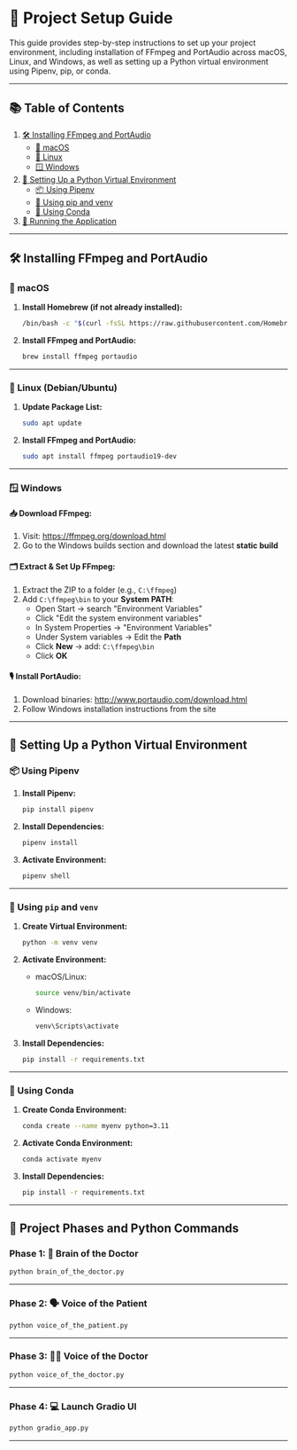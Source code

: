 # 🚀 Project Setup Guide

This guide provides step-by-step instructions to set up your project environment, including installation of FFmpeg and PortAudio across macOS, Linux, and Windows, as well as setting up a Python virtual environment using Pipenv, pip, or conda.

---

## 📚 Table of Contents

1. [🛠 Installing FFmpeg and PortAudio](#installing-ffmpeg-and-portaudio)
   - [🍎 macOS](#macos)
   - [🐧 Linux](#linux)
   - [🪟 Windows](#windows)
2. [🐍 Setting Up a Python Virtual Environment](#setting-up-a-python-virtual-environment)
   - [📦 Using Pipenv](#using-pipenv)
   - [🔧 Using pip and venv](#using-pip-and-venv)
   - [🌱 Using Conda](#using-conda)
3. [🏃 Running the Application](#project-phases-and-python-commands)

---

## 🛠 Installing FFmpeg and PortAudio

### 🍎 macOS

1. **Install Homebrew (if not already installed):**

   ```bash
   /bin/bash -c "$(curl -fsSL https://raw.githubusercontent.com/Homebrew/install/HEAD/install.sh)"
   ```

2. **Install FFmpeg and PortAudio:**

   ```bash
   brew install ffmpeg portaudio
   ```

---

### 🐧 Linux (Debian/Ubuntu)

1. **Update Package List:**

   ```bash
   sudo apt update
   ```

2. **Install FFmpeg and PortAudio:**

   ```bash
   sudo apt install ffmpeg portaudio19-dev
   ```

---

### 🪟 Windows

#### 📥 Download FFmpeg:

1. Visit: https://ffmpeg.org/download.html  
2. Go to the Windows builds section and download the latest **static build**

#### 🗂 Extract & Set Up FFmpeg:

1. Extract the ZIP to a folder (e.g., `C:\ffmpeg`)
2. Add `C:\ffmpeg\bin` to your **System PATH**:
   - Open Start → search "Environment Variables"
   - Click "Edit the system environment variables"
   - In System Properties → "Environment Variables"
   - Under System variables → Edit the **Path**
   - Click **New** → add: `C:\ffmpeg\bin`
   - Click **OK**

#### 🎙 Install PortAudio:

1. Download binaries: http://www.portaudio.com/download.html  
2. Follow Windows installation instructions from the site

---

## 🐍 Setting Up a Python Virtual Environment

### 📦 Using Pipenv

1. **Install Pipenv:**

   ```bash
   pip install pipenv
   ```

2. **Install Dependencies:**

   ```bash
   pipenv install
   ```

3. **Activate Environment:**

   ```bash
   pipenv shell
   ```

---

### 🔧 Using `pip` and `venv`

1. **Create Virtual Environment:**

   ```bash
   python -m venv venv
   ```

2. **Activate Environment:**

   - macOS/Linux:

     ```bash
     source venv/bin/activate
     ```

   - Windows:

     ```bash
     venv\Scripts\activate
     ```

3. **Install Dependencies:**

   ```bash
   pip install -r requirements.txt
   ```

---

### 🌱 Using Conda

1. **Create Conda Environment:**

   ```bash
   conda create --name myenv python=3.11
   ```

2. **Activate Conda Environment:**

   ```bash
   conda activate myenv
   ```

3. **Install Dependencies:**

   ```bash
   pip install -r requirements.txt
   ```

---

## 🏃 Project Phases and Python Commands

### Phase 1: 🧠 Brain of the Doctor

```bash
python brain_of_the_doctor.py
```

---

### Phase 2: 🗣️ Voice of the Patient

```bash
python voice_of_the_patient.py
```

---

### Phase 3: 👨‍⚕️ Voice of the Doctor

```bash
python voice_of_the_doctor.py
```

---

### Phase 4: 💻 Launch Gradio UI

```bash
python gradio_app.py
```

---
